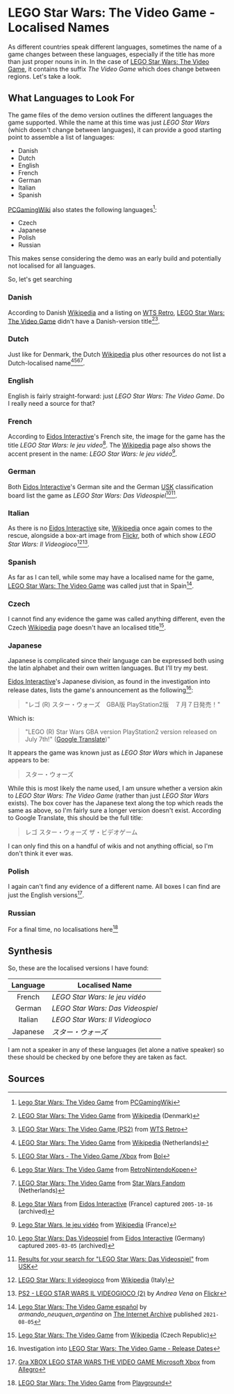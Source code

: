 # LEGO Star Wars: The Video Game - Localised Names

As different countries speak different languages, sometimes the name of a game changes between these languages, especially if the title has more than just proper nouns in in. In the case of [LEGO Star Wars: The Video Game], it contains the suffix *The Video Game* which does change between regions. Let's take a look.

## What Languages to Look For

The game files of the demo version outlines the different languages the game supported. While the name at this time was just *LEGO Star Wars* (which doesn't change between languages), it can provide a good starting point to assemble a list of languages:

- Danish
- Dutch
- English
- French
- German
- Italian
- Spanish

[PCGamingWiki] also states the following languages[^pcgamingwiki_lego_star_wars_i]:

- Czech
- Japanese
- Polish
- Russian

This makes sense considering the demo was an early build and potentially not localised for all languages.

So, let's get searching

### Danish

According to Danish [Wikipedia] and a listing on [WTS Retro], [LEGO Star Wars: The Video Game] didn't have a Danish-version title[^wikipedia_dk_lego_star_wars_i][^wts_retro_lego_star_wars_i].

### Dutch

Just like for Denmark, the Dutch [Wikipedia] plus other resources do not list a Dutch-localised name[^wikipedia_nl_lego_star_wars_i][^bol_lego_star_wars_i][^retro_nintendo_kopen_lego_star_wars_i][^fandom_nl_lego_star_wars_i].

### English

English is fairly straight-forward: just *LEGO Star Wars: The Video Game*. Do I really need a source for that?

### French

According to [Eidos Interactive]'s French site, the image for the game has the title *LEGO Star Wars: le jeu video*[^eidos_fr_lego_star_wars_i]. The [Wikipedia] page also shows the accent present in the name: *LEGO Star Wars: le jeu vidéo*[^wikipedia_fr_lego_star_wars_i].

### German

Both [Eidos Interactive]'s German site and the German [USK] classification board list the game as *LEGO Star Wars: Das Videospiel*[^eidos_de_lego_star_wars_i][^usk_lego_star_wars_i].

### Italian

As there is no [Eidos Interactive] site, [Wikipedia] once again comes to the rescue, alongside a box-art image from [Flickr], both of which show *LEGO Star Wars: Il Videogioco*[^wikipedia_it_lego_star_wars_i][^flickr_lego_star_wars_i_box].

### Spanish

As far as I can tell, while some may have a localised name for the game, [LEGO Star Wars: The Video Game] was called just that in Spain[^internet_archive_lego_star_wars_i_spanish_box].

### Czech

I cannot find any evidence the game was called anything different, even the Czech [Wikipedia] page doesn't have an localised title[^wikipedia_cz_lego_star_wars_i].

### Japanese

Japanese is complicated since their language can be expressed both using the latin alphabet and their own written languages. But I'll try my best.

[Eidos Interactive]'s Japanese division, as found in the investigation into release dates, lists the game's announcement as the following[^investigation_release_dates]:

> "レゴ (R) スター・ウォーズ　GBA版 PlayStation2版　７月７日発売！"

Which is:

> "LEGO (R) Star Wars GBA version PlayStation2 version released on July 7th!" ([Google Translate])"

It appears the game was known just as *LEGO Star Wars* which in Japanese appears to be:

> スター・ウォーズ

While this is most likely the name used, I am unsure whether a version akin to *LEGO Star Wars: The Video Game* (rather than just *LEGO Star Wars* exists). The box cover has the Japanese text along the top which reads the same as above, so I'm fairly sure a longer version doesn't exist. According to Google Translate, this should be the full title:

> レゴ スター・ウォーズ ザ・ビデオゲーム

I can only find this on a handful of wikis and not anything official, so I'm don't think it ever was.

### Polish

I again can't find any evidence of a different name. All boxes I can find are just the English versions[^allegro_lego_star_wars_i].

### Russian

For a final time, no localisations here[^playground_lego_star_wars_i]

## Synthesis

So, these are the localised versions I have found:

| Language | Localised Name                   |
|:--------:| -------------------------------- |
| French   | *LEGO Star Wars: le jeu vidéo*   |
| German   | *LEGO Star Wars: Das Videospiel* |
| Italian  | *LEGO Star Wars: Il Videogioco*  |
| Japanese | *スター・ウォーズ*                       |

I am not a speaker in any of these languages (let alone a native speaker) so these should be checked by one before they are taken as fact.

## Sources

[^pcgamingwiki_lego_star_wars_i]: [Lego Star Wars: The Video Game](https://www.pcgamingwiki.com/wiki/Lego_Star_Wars:_The_Video_Game) from [PCGamingWiki]

[^wikipedia_dk_lego_star_wars_i]: [LEGO Star Wars: The Video Game](https://da.wikipedia.org/wiki/LEGO_Star_Wars:_The_Video_Game) from [Wikipedia] (Denmark)

[^wts_retro_lego_star_wars_i]: [ LEGO Star Wars: The Video Game (PS2)](https://www.wtsretro.dk/shop/playstation/ps2/ps2-spil/lego-star-wars-the-video-game/) from [WTS Retro]

[^wikipedia_nl_lego_star_wars_i]: [LEGO Star Wars: The Video Game](https://nl.wikipedia.org/wiki/LEGO_Star_Wars:_The_Video_Game) from [Wikipedia] (Netherlands)

[^bol_lego_star_wars_i]: [LEGO Star Wars - The Video Game /Xbox](https://www.bol.com/nl/nl/p/lego-star-wars-the-video-game-xbox/1004004000018587/) from [Bol]

[^retro_nintendo_kopen_lego_star_wars_i]: [Lego Star Wars: The Video Game](https://www.retronintendokopen.nl/gamecube/complete-games/lego-star-wars-the-video-game) from [RetroNintendoKopen]

[^fandom_nl_lego_star_wars_i]: [LEGO Star Wars: The Video Game](https://starwars.fandom.com/nl/wiki/LEGO_Star_Wars:_The_Video_Game) from [Star Wars Fandom] (Netherlands)

[^eidos_fr_lego_star_wars_i]: [Lego Star Wars](https://web.archive.org/web/20051016031456/http://www.eidos.fr/games/info.html?gmid=154) from [Eidos Interactive] (France) captured `2005-10-16` (archived)

[^wikipedia_fr_lego_star_wars_i]: [Lego Star Wars, le jeu vidéo](https://fr.wikipedia.org/wiki/Lego_Star_Wars,_le_jeu_vid%C3%A9o) from [Wikipedia] (France)

[^eidos_de_lego_star_wars_i]: [Lego Star Wars: Das Videospiel](https://web.archive.org/web/20050305235716/http://www.eidos.de/games/info.html?gmid=190) from [Eidos Interactive] (Germany) captured `2005-03-05` (archived)

[^usk_lego_star_wars_i]: [Results for your search for "LEGO Star Wars: Das Videospiel"](https://usk.de/en/?s=LEGO+Star+Wars%3A+Das+Videospiel) from [USK]

[^wikipedia_it_lego_star_wars_i]: [LEGO Star Wars: Il videogioco](https://it.wikipedia.org/wiki/LEGO_Star_Wars:_Il_videogioco) from [Wikipedia] (Italy)

[^flickr_lego_star_wars_i_box]: [PS2 - LEGO STAR WARS IL VIDEOGIOCO (2)](https://www.flickr.com/photos/bensomarket/albums/72157693912042371/) by *Andrea Vena* on [Flickr]

[^internet_archive_lego_star_wars_i_spanish_box]: [Lego Star Wars: The Video Game español](https://archive.org/details/lego-star-wars) by *armando_neuquen_argentina* on [The Internet Archive] published `2021-08-05`

[^wikipedia_cz_lego_star_wars_i]: [Lego Star Wars: The Video Game](https://cs.wikipedia.org/wiki/Lego_Star_Wars:_The_Video_Game) from [Wikipedia] (Czech Republic)

[^investigation_release_dates]: Investigation into [LEGO Star Wars: The Video Game - Release Dates](./release-dates.md)

[^allegro_lego_star_wars_i]: [Gra XBOX LEGO STAR WARS THE VIDEO GAME Microsoft Xbox](https://allegro.pl/oferta/lego-star-wars-pierwsza-czesc-pierwszy-xbox-dla-dzieci-jnowa-unikat-14876879913) from [Allegro]

[^wikipedia_ru_lego_star_wars_i]: [Lego Star Wars: The Video Game](https://ru.wikipedia.org/wiki/Lego_Star_Wars:_The_Video_Game) from [Wikipedia] (Russia)

[^playground_lego_star_wars_i]: [LEGO Star Wars: The Video Game](https://www.playground.ru/lego_star_wars_the_video_game) from [Playground]

<!-- classification boards -->
[USK]: ../../classification-boards/usk.md

<!-- entities -->
[Eidos Interactive]: ../../entities/eidos-interactive.md

<!-- games -->
[LEGO Star Wars: The Video Game]: ../../games/lego-star-wars-i.md

<!-- outlets -->
[Playground]: ../../outlets/playground.md

<!-- stores -->
[Allegro]: ../../stores/allegro.md
[Bol]: ../../stores/bol.md
[RetroNintendoKopen]: ../../stores/retro-nintendo-kopen.md
[WTS Retro]: ../../stores/wts-retro.md

<!-- tools -->
[Flickr]: ../../tools/flickr.md
[Google Translate]: ../../tools/google-translate.md
[The Internet Archive]: ../../tools/internet-archive.md

<!-- wikis -->
[PCGamingWiki]: ../../wikis/pcgamingwiki.md
[Wikipedia]: ../../wikis/wikipedia.md
[Star Wars Fandom]: ../../wikis/star-wars-fandom.md